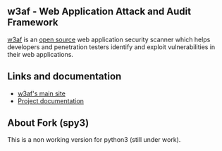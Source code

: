 ## w3af - Web Application Attack and Audit Framework

[w3af](http://w3af.org/) is an [open source](https://www.gnu.org/licenses/gpl-2.0.txt)
web application security scanner which helps developers and penetration testers
identify and exploit vulnerabilities in their web applications.


## Links and documentation
 * [w3af's main site](http://w3af.org/)
 * [Project documentation](http://docs.w3af.org/en/latest/)

## About Fork (spy3)
This is a non working version for python3 (still under work).

